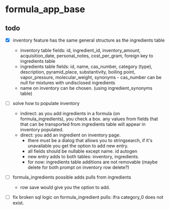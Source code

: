 # formula_app_base
## todo 

- [x] inventory feature has the same general structure as the ingredients table 
    - inventory table fields: id, ingredient_id, inventory_amount, acquisition_date, personal_notes, cost_per_gram, foreign key to ingredients table
    - ingredients table fields: id, name, cas_number, category (type), description, pyramid_place, substantivity, boiling point, vapor_pressure, molecular_weight, synonyms
            - cas_number can be null for mixtures with undisclosed ingredients
    - name on inventory can be chosen. (using ingredient_synonyms table)

- [ ] solve how to populate inventory 
    - indirect: as you add ingredients in a formula (on formula_ingredients), you check a box. any values from fields that that can  be transported from ingredients table will appear in inventory populated. 
    - direct: you add an ingredient on inventory page. 
        - there must be a dialog that allows you to stringsearch, if it's unavailable you get the option to add new entry. 
        - all fields should be nullable except name. id autogen
        - new entry adds  to both tables: inventory, ingredients. 
        - for now: ingredients table additions are not removable (maybe delete for both prompt on inventory row delete?)

- [ ] formula_ingredients possible adds pulls from ingredients
    - row save would give you the option to add.

- [ ] fix broken sql logic on formula_ingredient pulls: ifra category_0 does not exist. 

